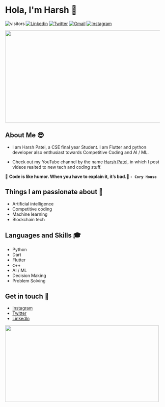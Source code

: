 # Hola, I'm Harsh 👋
![visitors](https://visitor-badge.laobi.icu/badge?page_id=hkp27299.visitor-badge)
<a href="https://www.linkedin.com/in/harsh-patel-a8795b167/" target="_blank"><img src="https://img.shields.io/badge/-Harsh Patel-blue?style=flat-square&logo=Linkedin&logoColor=white" alt="Linkedin"></a>  <a href="https://twitter.com/harsh_27299" target="_blank"><img src="https://img.shields.io/badge/-@harsh_27299-1ca0f1?style=flat-square&labelColor=1ca0f1&logo=twitter&logoColor=white" alt="Twitter"></a>  <a href="mailto:hkp27299@gmail.com" target="_blank"><img src="https://img.shields.io/badge/-hkp27299@gmail.com-c14438?style=flat-square&logo=Gmail&logoColor=white" alt="Gmail"></a>  <a href="https://www.instagram.com/harsh_p_27/?hl=en" target="_blank"><img src="https://img.shields.io/badge/-harsh_p_27-C13584?style=flat-square&labelColor=C13584&logo=instagram&logoColor=white" alt="Instagram"></a>

<img src="https://miro.medium.com/max/4000/1*KUy_KKExZrSpBuv9XfyBgA.png" width="600" height="300">

## About Me 😎
- I am Harsh Patel, a CSE final year Student. I am Flutter and python developer also enthusiast towards Competitive Coding and AI / ML.

- Check out my YouTube channel  by the name [Harsh Patel](https://www.youtube.com/channel/UCBTRbkOemUY7jxhLh5FUdmw), in which I post videos realted to new tech and coding stuff.

💯 **Code is like humor. When you have to explain it, it’s bad.💯 ```- Cory House```** 

## Things I am passionate about 🎯
- Artificial intelligence
- Competitive coding
- Machine learning
- Blockchain tech

## Languages and Skills 🎓
- Python
- Dart
- Flutter
- c++
- AI / ML
- Decision Making
- Problem Solving

## Get in touch 📱
- [Instagram](https://www.instagram.com/harsh_p_27/?hl=en)
- [Twitter](https://twitter.com/harsh_27299)
- [LinkedIn](https://www.linkedin.com/in/harsh-patel-a8795b167/)
<img src="https://www.codeforlife.us/wp-content/uploads/2017/08/Logo_CodeForLife_lightBG.png" width="500" height="250">
